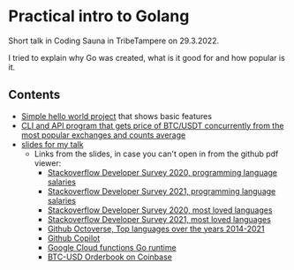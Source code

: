 # Practical intro to Golang

Short talk in Coding Sauna in TribeTampere on 29.3.2022.

I tried to explain why Go was created, what is it good for and how popular is it.

## Contents

- [Simple hello world project](hello) that shows basic features
- [CLI and API program that gets price of BTC/USDT concurrently from the most popular exchanges and counts average](tickers)
- [slides for my talk](practical_intro_to_go.pdf)
  - Links from the slides, in case you can't open in from the github pdf viewer:
    - [Stackoverflow Developer Survey 2020, programming language salaries](https://insights.stackoverflow.com/survey/2020#work-salary-and-experience-by-language)
    - [Stackoverflow Developer Survey 2021, programming language salaries](https://insights.stackoverflow.com/survey/2021#section-top-paying-technologies-top-paying-technologies)
    - [Stackoverflow Developer Survey 2020, most loved languages](https://insights.stackoverflow.com/survey/2020#technology-most-loved-dreaded-and-wanted-languages-loved)
    - [Stackoverflow Developer Survey 2021, most loved languages](https://insights.stackoverflow.com/survey/2021#most-loved-dreaded-and-wanted-language-love-dread)
    - [Github Octoverse, Top languages over the years 2014-2021](https://octoverse.github.com/#top-languages-over-the-years)
    - [Github Copilot](https://copilot.github.com/)
    - [Google Cloud functions Go runtime](https://cloud.google.com/functions/docs/create-deploy-go)
    - [BTC-USD Orderbook on Coinbase](https://pro.coinbase.com/trade/BTC-USD)



